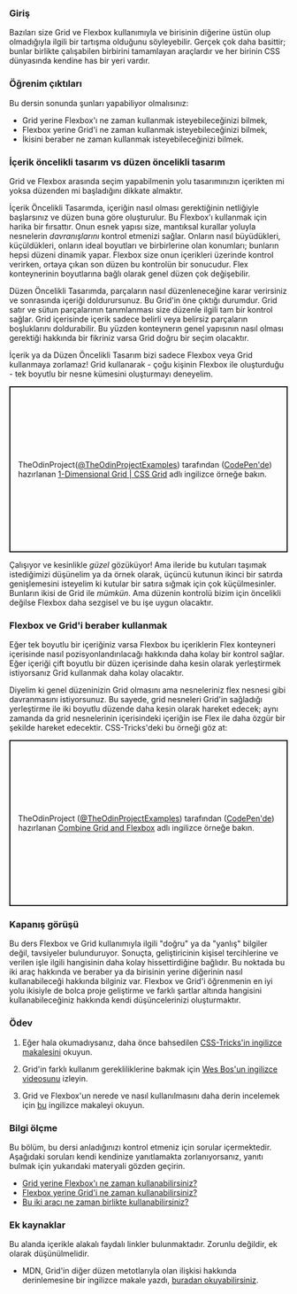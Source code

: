 ### Giriş

Bazıları size Grid ve Flexbox kullanımıyla ve birisinin diğerine üstün olup olmadığıyla ilgili bir tartışma olduğunu söyleyebilir. Gerçek çok daha basittir; bunlar birlikte çalışabilen birbirini tamamlayan araçlardır ve her birinin CSS dünyasında kendine has bir yeri vardır.

### Öğrenim çıktıları

Bu dersin sonunda şunları yapabiliyor olmalısınız:

* Grid yerine Flexbox'ı ne zaman kullanmak isteyebileceğinizi bilmek,
* Flexbox yerine Grid'i ne zaman kullanmak isteyebileceğinizi bilmek,
* İkisini beraber ne zaman kullanmak isteyebileceğinizi bilmek.

### İçerik öncelikli tasarım vs düzen öncelikli tasarım

Grid ve Flexbox arasında seçim yapabilmenin yolu tasarımınızın içerikten mi yoksa düzenden mi başladığını dikkate almaktır.

İçerik Öncelikli Tasarımda, içeriğin nasıl olması gerektiğinin netliğiyle başlarsınız ve düzen buna göre oluşturulur. Bu Flexbox'ı kullanmak için harika bir fırsattır. Onun esnek yapısı size, mantıksal kurallar yoluyla nesnelerin *davranışlarını* kontrol etmenizi sağlar. Onların nasıl büyüdükleri, küçüldükleri, onların ideal boyutları ve birbirlerine olan konumları; bunların hepsi düzeni dinamik yapar. Flexbox size onun içerikleri üzerinde kontrol verirken, ortaya çıkan son düzen bu kontrolün bir sonucudur. Flex konteynerinin boyutlarına bağlı olarak genel düzen çok değişebilir.

Düzen Öncelikli Tasarımda, parçaların nasıl düzenleneceğine karar verirsiniz ve sonrasında içeriği doldurursunuz. Bu Grid'in öne çıktığı durumdur. Grid satır ve sütun parçalarının tanımlanması size düzenle ilgili tam bir kontrol sağlar. Grid içerisinde içerik sadece belirli veya belirsiz parçaların boşluklarını doldurabilir. Bu yüzden konteynerın genel yapısının nasıl olması gerektiği hakkında bir fikriniz varsa Grid doğru bir seçim olacaktır.

İçerik ya da Düzen Öncelikli Tasarım bizi sadece Flexbox veya Grid kullanmaya zorlamaz! Grid kullanarak - çoğu kişinin Flexbox ile oluşturduğu - tek boyutlu bir nesne kümesini oluşturmayı deneyelim.

<p class="codepen" data-height="300" data-theme-id="dark" data-default-tab="css,result" data-slug-hash="mdByJRV" data-editable="true" data-user="TheOdinProjectExamples" style="height: 300px; box-sizing: border-box; display: flex; align-items: center; justify-content: center; border: 2px solid; margin: 1em 0; padding: 1em;">
  <span>TheOdinProject(<a href="https://codepen.io/TheOdinProjectExamples">@TheOdinProjectExamples</a>) 
    tarafından (<a href="https://codepen.io">CodePen'de</a>) hazırlanan 
    <a href="https://codepen.io/TheOdinProjectExamples/pen/mdByJRV"> 1-Dimensional Grid | CSS Grid</a> adlı ingilizce örneğe bakın.</span>
</p>
<script async src="https://cpwebassets.codepen.io/assets/embed/ei.js"></script>

Çalışıyor ve kesinlikle *güzel* gözüküyor! Ama ileride bu kutuları taşımak istediğimizi düşünelim ya da örnek olarak, üçüncü kutunun ikinci bir satırda genişlemesini isteyelim ki kutular bir satıra sığmak için çok küçülmesinler. Bunların ikisi de Grid ile *mümkün*. Ama düzenin kontrolü bizim için öncelikli değilse Flexbox daha sezgisel ve bu işe uygun olacaktır.

### Flexbox ve Grid'i beraber kullanmak
Eğer tek boyutlu bir içeriğiniz varsa Flexbox bu içeriklerin Flex konteyneri içerisinde nasıl pozisyonlandırılacağı hakkında daha kolay bir kontrol sağlar. Eğer içeriği çift boyutlu bir düzen içerisinde daha kesin olarak yerleştirmek istiyorsanız Grid kullanmak daha kolay olacaktır.

Diyelim ki genel düzeninizin Grid olmasını ama nesneleriniz flex nesnesi gibi davranmasını istiyorsunuz. Bu sayede, grid nesneleri Grid'in sağladığı yerleştirme ile iki boyutlu düzende daha kesin olarak hareket edecek; aynı zamanda da grid nesnelerinin içerisindeki içeriğin ise Flex ile daha özgür bir şekilde hareket edecektir. CSS-Tricks'deki bu örneği göz at:

<p class="codepen" data-height="300" data-theme-id="dark" data-default-tab="css,result" data-slug-hash="vYeEOxN" data-editable="true" data-user="TheOdinProjectExamples" style="height: 300px; box-sizing: border-box; display: flex; align-items: center; justify-content: center; border: 2px solid; margin: 1em 0; padding: 1em;">
  <span>TheOdinProject (<a href="https://codepen.io/TheOdinProjectExamples">@TheOdinProjectExamples</a>) 
    tarafından (<a href="https://codepen.io">CodePen'de</a>) hazırlanan 
    <a href="https://codepen.io/TheOdinProjectExamples/pen/vYeEOxN">Combine Grid and Flexbox</a> adlı ingilizce örneğe bakın.</span>
</p>
<script async src="https://cpwebassets.codepen.io/assets/embed/ei.js"></script>

### Kapanış görüşü
Bu ders Flexbox ve Grid kullanımıyla ilgili "doğru" ya da "yanlış" bilgiler değil, tavsiyeler bulunduruyor. Sonuçta, geliştiricinin kişisel tercihlerine ve verilen işle ilgili hangisinin daha kolay hissettirdiğine bağlıdır. Bu noktada bu iki araç hakkında ve beraber ya da birisinin yerine diğerinin nasıl kullanabileceği hakkında bilginiz var. Flexbox ve Grid'i öğrenmenin en iyi yolu ikisiyle de bolca proje geliştirme ve farklı şartlar altında hangisini kullanabileceğiniz hakkında kendi düşüncelerinizi oluşturmaktır. 

### Ödev

<div class="lesson-content__panel" markdown="1">

1. Eğer hala okumadıysanız, daha önce bahsedilen [CSS-Tricks'in ingilizce makalesini](https://css-tricks.com/css-grid-replace-flexbox/) okuyun.

2. Grid'in farklı kullanım gerekliliklerine bakmak için [Wes Bos'un ingilizce videosunu](https://www.youtube.com/watch?v=HYji_V2aYa0) izleyin.

3. Grid ve Flexbox'un nerede ve nasıl kullanılmasını daha derin incelemek için [bu](https://webdesign.tutsplus.com/articles/flexbox-vs-css-grid-which-should-you-use--cms-30184) ingilizce makaleyi okuyun.
</div>

### Bilgi ölçme

Bu bölüm, bu dersi anladığınızı kontrol etmeniz için sorular içermektedir. Aşağıdaki soruları kendi kendinize yanıtlamakta zorlanıyorsanız, yanıtı bulmak için yukarıdaki materyali gözden geçirin.

- [Grid yerine Flexbox'ı ne zaman kullanabilirsiniz?](#content-first-vs-layout-first-design)
- [Flexbox yerine Grid'i ne zaman kullanabilirsiniz?](#content-first-vs-layout-first-design)
- [Bu iki aracı ne zaman birlikte kullanabilirsiniz?](#combining-flexbox-and-grid)

### Ek kaynaklar

Bu alanda içerikle alakalı faydalı linkler bulunmaktadır. Zorunlu değildir, ek olarak düşünülmelidir.

- MDN, Grid'in diğer düzen metotlarıyla olan ilişkisi hakkında derinlemesine bir ingilizce makale yazdı, [buradan okuyabilirsiniz](https://developer.mozilla.org/en-US/docs/Web/CSS/CSS_Grid_Layout/Relationship_of_Grid_Layout).
